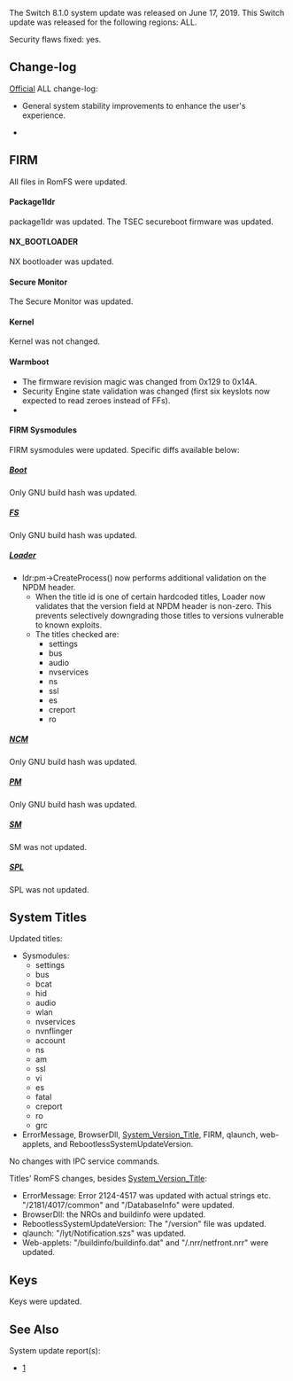 The Switch 8.1.0 system update was released on June 17, 2019. This
Switch update was released for the following regions: ALL.

Security flaws fixed: yes.

## Change-log

[Official](https://en-americas-support.nintendo.com/app/answers/detail/a_id/22525/p/897)
ALL change-log:

  - General system stability improvements to enhance the user's
    experience.

  - 
## FIRM

All files in RomFS were updated.

#### Package1ldr

package1ldr was updated. The TSEC secureboot firmware was updated.

#### NX\_BOOTLOADER

NX bootloader was updated.

<check back later for diff>

#### Secure Monitor

The Secure Monitor was updated.

<check back later for diff>

#### Kernel

Kernel was not changed.

#### Warmboot

  - The firmware revision magic was changed from 0x129 to 0x14A.
  - Security Engine state validation was changed (first six keyslots now
    expected to read zeroes instead of FFs).
  - <check back for more diffs later>

#### FIRM Sysmodules

FIRM sysmodules were updated. Specific diffs available below:

##### [Boot](Boot.md "wikilink")

Only GNU build hash was updated.

##### [FS](Filesystem%20services.md "wikilink")

Only GNU build hash was updated.

##### [Loader](Loader%20services.md "wikilink")

  - ldr:pm-\>CreateProcess() now performs additional validation on the
    NPDM header.
      - When the title id is one of certain hardcoded titles, Loader now
        validates that the version field at NPDM header is non-zero.
        This prevents selectively downgrading those titles to versions
        vulnerable to known exploits.
      - The titles checked are:
          - settings
          - bus
          - audio
          - nvservices
          - ns
          - ssl
          - es
          - creport
          - ro

##### [NCM](NCM%20services.md "wikilink")

Only GNU build hash was updated.

##### [PM](Process%20Manager%20services.md "wikilink")

Only GNU build hash was updated.

##### [SM](Services%20API.md "wikilink")

SM was not updated.

##### [SPL](SPL%20services.md "wikilink")

SPL was not updated.

## System Titles

Updated titles:

  - Sysmodules:
      - settings
      - bus
      - bcat
      - hid
      - audio
      - wlan
      - nvservices
      - nvnflinger
      - account
      - ns
      - am
      - ssl
      - vi
      - es
      - fatal
      - creport
      - ro
      - grc
  - ErrorMessage, BrowserDll,
    [System\_Version\_Title](System%20Version%20Title.md "wikilink"),
    FIRM, qlaunch, web-applets, and RebootlessSystemUpdateVersion.

No changes with IPC service commands.

Titles' RomFS changes, besides
[System\_Version\_Title](System%20Version%20Title.md "wikilink"):

  - ErrorMessage: Error 2124-4517 was updated with actual strings etc.
    "/2181/4017/common" and "/DatabaseInfo" were updated.
  - BrowserDll: the NROs and buildinfo were updated.
  - RebootlessSystemUpdateVersion: The "/version" file was updated.
  - qlaunch: "/lyt/Notification.szs" was updated.
  - Web-applets: "/buildinfo/buildinfo.dat" and "/.nrr/netfront.nrr"
    were updated.

## Keys

Keys were updated.

## See Also

System update report(s):

  - [1](https://yls8.mtheall.com/ninupdates/reports.php?date=06-17-19_08-05-09&sys=hac)
